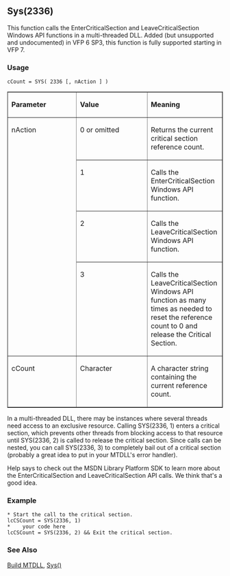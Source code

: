 ## Sys(2336)

This function calls the EnterCriticalSection and LeaveCriticalSection Windows API functions in a multi-threaded DLL. Added (but unsupported and undocumented) in VFP 6 SP3, this function is fully supported starting in VFP 7.

### Usage

```foxpro
cCount = SYS( 2336 [, nAction ] )
```
<table border cellspacing=0 cellpadding=0 width=100%>
<tr>
  <td width=32% valign=top>
  <p><b>Parameter</b></p>
  </td>
  <td width=23% valign=top>
  <p><b>Value</b></p>
  </td>
  <td width=45% valign=top>
  <p><b>Meaning</b></p>
  </td>
 </tr>
<tr>
  <td width=32% rowspan=4 valign=top>
  <p>nAction</p>
  </td>
  <td width=23% valign=top>
  <p>0 or omitted</p>
  </td>
  <td width=45% valign=top>
  <p>Returns the current critical section reference count.</p>
  </td>
 </tr>
<tr>
  <td width=33% valign=top>
  <p>1</p>
  </td>
  <td width=67% valign=top>
  <p>Calls the EnterCriticalSection Windows API function.</p>
  </td>
 </tr>
<tr>
  <td width=33% valign=top>
  <p>2</p>
  </td>
  <td width=67% valign=top>
  <p>Calls the LeaveCriticalSection Windows API function.</p>
  </td>
 </tr>
<tr>
  <td width=33% valign=top>
  <p>3</p>
  </td>
  <td width=67% valign=top>
  <p>Calls the LeaveCriticalSection Windows API function as many times as needed to reset the reference count to 0 and release the Critical Section.</p>
  </td>
 </tr>
<tr>
  <td width=32% valign=top>
  <p>cCount</p>
  </td>
  <td width=23% valign=top>
  <p>Character</p>
  </td>
  <td width=45% valign=top>
  <p>A character string containing the current reference count.</p>
  </td>
 </tr>
</table>

In a multi-threaded DLL, there may be instances where several threads need access to an exclusive resource. Calling SYS(2336, 1) enters a critical section, which prevents other threads from blocking access to that resource until SYS(2336, 2) is called to release the critical section. Since calls can be nested, you can call SYS(2336, 3) to completely bail out of a critical section (probably a great idea to put in your MTDLL's error handler). 

Help says to check out the MSDN Library Platform SDK to learn more about the EnterCriticalSection and LeaveCriticalSection API calls. We think that's a good idea.

### Example

```foxpro
* Start the call to the critical section.
lcCSCount = SYS(2336, 1)
*    your code here
lcCSCount = SYS(2336, 2) && Exit the critical section.
```
### See Also

[Build MTDLL](s4g223.md), [Sys()](s4g895.md)